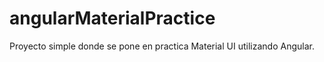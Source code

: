 # angularMaterialPractice
Proyecto simple donde se pone en practica Material UI utilizando Angular.
